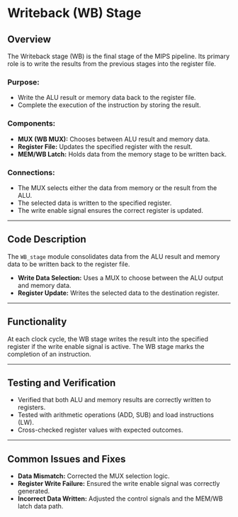 
# Writeback (WB) Stage

## Overview
The Writeback stage (WB) is the final stage of the MIPS pipeline. Its primary role is to write the results from the previous stages into the register file.

### Purpose:
- Write the ALU result or memory data back to the register file.
- Complete the execution of the instruction by storing the result.

### Components:
- **MUX (WB MUX):** Chooses between ALU result and memory data.
- **Register File:** Updates the specified register with the result.
- **MEM/WB Latch:** Holds data from the memory stage to be written back.

### Connections:
- The MUX selects either the data from memory or the result from the ALU.
- The selected data is written to the specified register.
- The write enable signal ensures the correct register is updated.

---

## Code Description
The `WB_stage` module consolidates data from the ALU result and memory data to be written back to the register file.

- **Write Data Selection:** Uses a MUX to choose between the ALU output and memory data.
- **Register Update:** Writes the selected data to the destination register.

---

## Functionality
At each clock cycle, the WB stage writes the result into the specified register if the write enable signal is active. The WB stage marks the completion of an instruction.

---

## Testing and Verification
- Verified that both ALU and memory results are correctly written to registers.
- Tested with arithmetic operations (ADD, SUB) and load instructions (LW).
- Cross-checked register values with expected outcomes.

---

## Common Issues and Fixes
- **Data Mismatch:** Corrected the MUX selection logic.
- **Register Write Failure:** Ensured the write enable signal was correctly generated.
- **Incorrect Data Written:** Adjusted the control signals and the MEM/WB latch data path.


